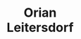 ---
layout: page
title: <b>Orian</b> <br> Leitersdorf 
description: Decart
img: assets/img/orian.jpeg
redirect: https://www.linkedin.com/in/orian-leitersdorf-11956a240
importance: 2
category: speaker
---